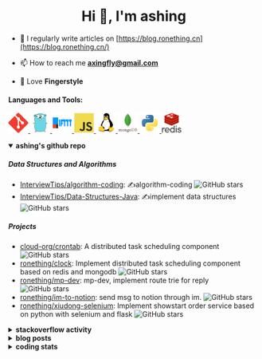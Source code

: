 <h1 align="center">Hi 👋, I'm ashing</h1>

- 📝 I regularly write articles on [https://blog.ronething.cn](https://blog.ronething.cn/)

- 📫 How to reach me **axingfly@gmail.com**

- 🎸 Love **Fingerstyle**

<h4 align="left">Languages and Tools:</h4>
<p align="left"> <a href="https://git-scm.com/" target="_blank" rel="noreferrer"> <img src="./icons/git-scm-icon.svg" alt="git" width="40" height="40"/> </a> <a href="https://golang.org" target="_blank" rel="noreferrer"> <img src="./icons/go-original.svg" alt="go" width="40" height="40"/> </a> <a href="https://ifttt.com/" target="_blank" rel="noreferrer"> <img src="./icons/ifttt-ar21.svg" alt="ifttt" width="40" height="40"/> </a> <a href="https://developer.mozilla.org/en-US/docs/Web/JavaScript" target="_blank" rel="noreferrer"> <img src="./icons/javascript-original.svg" alt="javascript" width="40" height="40"/> </a> <a href="https://www.linux.org/" target="_blank" rel="noreferrer"> <img src="./icons/linux-original.svg" alt="linux" width="40" height="40"/> </a> <a href="https://www.mongodb.com/" target="_blank" rel="noreferrer"> <img src="./icons/mongodb-original-wordmark.svg" alt="mongodb" width="40" height="40"/> </a> <a href="https://www.python.org" target="_blank" rel="noreferrer"> <img src="./icons/python-original.svg" alt="python" width="40" height="40"/> </a> <a href="https://redis.io" target="_blank" rel="noreferrer"> <img src="./icons/redis-original-wordmark.svg" alt="redis" width="40" height="40"/> </a>

<details open>
  <summary><b>ashing's github repo</b></summary>

##### Data Structures and Algorithms

- [InterviewTips/algorithm-coding](https://github.com/InterviewTips/algorithm-coding): ✍️algorithm-coding  ![GitHub stars](https://img.shields.io/github/stars/InterviewTips/algorithm-coding?style=flat-square)
- [InterviewTips/Data-Structures-Java](https://github.com/InterviewTips/Data-Structures-Java): ✍️implement data structures ![GitHub stars](https://img.shields.io/github/stars/InterviewTips/Data-Structures-Java?style=flat-square)

##### Projects

- [cloud-org/crontab](https://github.com/cloud-org/crontab): A distributed task scheduling component ![GitHub stars](https://img.shields.io/github/stars/cloud-org/crontab?style=flat-square)
- [ronething/clock](https://github.com/ronething/clock): Implement distributed task scheduling component based on redis and mongodb ![GitHub stars](https://img.shields.io/github/stars/ronething/clock?style=flat-square)
- [ronething/mp-dev](https://github.com/ronething/mp-dev): mp-dev, implement route trie for reply ![GitHub stars](https://img.shields.io/github/stars/ronething/mp-dev?style=flat-square)
- [ronething/im-to-notion](https://github.com/ronething/im-to-notion): send msg to notion through im. ![GitHub stars](https://img.shields.io/github/stars/ronething/im-to-notion?style=flat-square)
- [ronething/xiudong-selenium](https://github.com/ronething/xiudong-selenium): Implement showstart order service based on python with selenium and flask ![GitHub stars](https://img.shields.io/github/stars/ronething/xiudong-selenium?style=flat-square)

</details>

<details>
  <summary><b>stackoverflow activity</b></summary>
  <br/>

<!-- STACKOVERFLOW:START -->
- [Answer by ashing for Golang Logrus Enable Opentelemetry Trace ID and Span ID in all Application Logs](https://stackoverflow.com/questions/72812236/golang-logrus-enable-opentelemetry-trace-id-and-span-id-in-all-application-logs/72839497#72839497)
- [Answer by ashing for Docker: Go server does not respond](https://stackoverflow.com/questions/72783444/docker-go-server-does-not-respond/72783904#72783904)
- [Answer by ashing for Why does an array field in a Go struct default to null when inserted into mongoDB database?](https://stackoverflow.com/questions/72724175/why-does-an-array-field-in-a-go-struct-default-to-null-when-inserted-into-mongod/72781724#72781724)
- [Answer by ashing for Mongodb how to search by regex OR on many fields?](https://stackoverflow.com/questions/72780053/mongodb-how-to-search-by-regex-or-on-many-fields/72780187#72780187)
- [Answer by ashing for How to create a dictionary out of weird list format?](https://stackoverflow.com/questions/72779914/how-to-create-a-dictionary-out-of-weird-list-format/72779993#72779993)
<!-- STACKOVERFLOW:END -->
</details>

<details>
  <summary><b>blog posts</b></summary>
  <br/>

<!-- BLOG-POST-LIST:START -->
 - [Xiudong-Go Release](https://blog.ronething.cn/20230227-xiudong-go.html) - 2023-02-27T18:22:20Z
 - [GitHub Star Migration](https://blog.ronething.cn/20230223-star-migration.html) - 2023-02-23T20:29:22Z
 - [Build Apache APISIX From Source On M2 Pro](https://blog.ronething.cn/20230212-build-apisix-on-m2-pro.html) - 2023-02-12T15:50:19Z
 - [zhengzaitv-go release](https://blog.ronething.cn/20220629-zhengzaitv-go.html) - 2022-06-29T09:59:23Z
 - [go-zero gin jaeger trace](https://blog.ronething.cn/20220628-go-zero-trace-gin.html) - 2022-06-28T09:59:23Z<!-- BLOG-POST-LIST:END -->

</details>

  
<details>
  <summary><b>coding stats</b></summary>
  <br/>

<!--START_SECTION:waka-->
**🐱 My GitHub Data** 

> 🏆 1,956 Contributions in the Year 2024
 > 
> 📦 778.1 kB Used in GitHub's Storage 
 > 
> 📜 72 Public Repositories 
 > 
**I'm a Night 🦉** 

```text
🌞 Morning    40 commits     ███░░░░░░░░░░░░░░░░░░░░░░   14.87% 
🌆 Daytime    92 commits     ████████░░░░░░░░░░░░░░░░░   34.2% 
🌃 Evening    94 commits     ████████░░░░░░░░░░░░░░░░░   34.94% 
🌙 Night      43 commits     ████░░░░░░░░░░░░░░░░░░░░░   15.99%
```
📅 **I'm Most Productive on Saturday** 

```text
Monday       25 commits     ██░░░░░░░░░░░░░░░░░░░░░░░   9.29% 
Tuesday      25 commits     ██░░░░░░░░░░░░░░░░░░░░░░░   9.29% 
Wednesday    34 commits     ███░░░░░░░░░░░░░░░░░░░░░░   12.64% 
Thursday     38 commits     ███░░░░░░░░░░░░░░░░░░░░░░   14.13% 
Friday       41 commits     ███░░░░░░░░░░░░░░░░░░░░░░   15.24% 
Saturday     63 commits     █████░░░░░░░░░░░░░░░░░░░░   23.42% 
Sunday       43 commits     ████░░░░░░░░░░░░░░░░░░░░░   15.99%
```


📊 **This Week I Spent My Time On** 

```text
⌚︎ Time Zone: Asia/Shanghai

💬 Programming Languages: 
Go                       23 hrs 3 mins       ██████████████████░░░░░░░   72.95% 
TypeScript               2 hrs 33 mins       ██░░░░░░░░░░░░░░░░░░░░░░░   8.09% 
YAML                     1 hr 57 mins        █░░░░░░░░░░░░░░░░░░░░░░░░   6.21% 
MDX                      47 mins             ░░░░░░░░░░░░░░░░░░░░░░░░░   2.52% 
Markdown                 39 mins             ░░░░░░░░░░░░░░░░░░░░░░░░░   2.1%

🔥 Editors: 
Cursor                   29 hrs 24 mins      ███████████████████████░░   93.05% 
IntelliJ IDEA            1 hr 59 mins        █░░░░░░░░░░░░░░░░░░░░░░░░   6.28% 
Neovim                   12 mins             ░░░░░░░░░░░░░░░░░░░░░░░░░   0.68%

💻 Operating System: 
Mac                      31 hrs 36 mins      █████████████████████████   100.0%
```

**I Mostly Code in Go** 

```text
Go                       39 repos            ███████████░░░░░░░░░░░░░░   44.83% 
Python                   14 repos            ████░░░░░░░░░░░░░░░░░░░░░   16.09% 
JavaScript               10 repos            ██░░░░░░░░░░░░░░░░░░░░░░░   11.49% 
TypeScript               5 repos             █░░░░░░░░░░░░░░░░░░░░░░░░   5.75% 
HTML                     4 repos             █░░░░░░░░░░░░░░░░░░░░░░░░   4.6%
```



 Last Updated on 27/12/2024 09:57:54 UTC+08:00
<!--END_SECTION:waka-->

</details>
